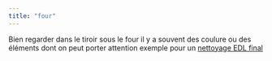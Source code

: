 ```yaml
---
title: "four"
---
```


Bien regarder dans le tiroir sous le four il y a souvent des coulure ou des éléments dont on peut porter attention exemple pour un [nettoyage EDL final](notes/nettoyagePourEDLFinal.md)